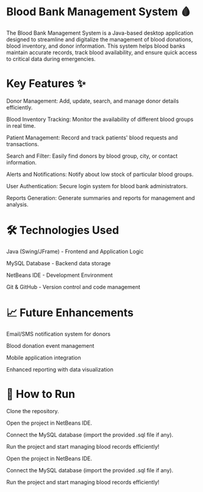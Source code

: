 # Blood Bank Management System 🩸
The Blood Bank Management System is a Java-based desktop application designed to streamline and digitalize the management of blood donations, blood inventory, and donor information.
This system helps blood banks maintain accurate records, track blood availability, and ensure quick access to critical data during emergencies.

# Key Features ✨
Donor Management: Add, update, search, and manage donor details efficiently.

Blood Inventory Tracking: Monitor the availability of different blood groups in real time.

Patient Management: Record and track patients' blood requests and transactions.

Search and Filter: Easily find donors by blood group, city, or contact information.

Alerts and Notifications: Notify about low stock of particular blood groups.

User Authentication: Secure login system for blood bank administrators.

Reports Generation: Generate summaries and reports for management and analysis.



# 🛠️ Technologies Used
Java (Swing/JFrame) - Frontend and Application Logic

MySQL Database - Backend data storage

NetBeans IDE - Development Environment

Git & GitHub - Version control and code management

# 📈 Future Enhancements
Email/SMS notification system for donors

Blood donation event management

Mobile application integration

Enhanced reporting with data visualization

# 🚀 How to Run
Clone the repository.

Open the project in NetBeans IDE.

Connect the MySQL database (import the provided .sql file if any).

Run the project and start managing blood records efficiently!

Open the project in NetBeans IDE.

Connect the MySQL database (import the provided .sql file if any).

Run the project and start managing blood records efficiently!
